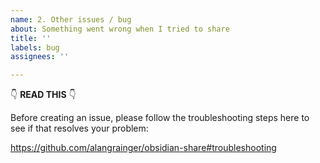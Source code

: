 ```yaml
---
name: 2. Other issues / bug
about: Something went wrong when I tried to share
title: ''
labels: bug
assignees: ''

---
```


👇 **READ THIS** 👇

Before creating an issue, please follow the troubleshooting steps here to see if that resolves your problem:

https://github.com/alangrainger/obsidian-share#troubleshooting
